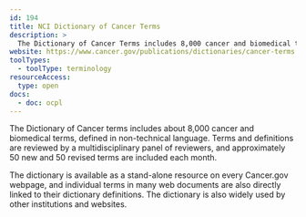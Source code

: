 ```yaml
---
id: 194
title: NCI Dictionary of Cancer Terms
description: >
  The Dictionary of Cancer Terms includes 8,000 cancer and biomedical terms, defined in non-technical language. 
website: https://www.cancer.gov/publications/dictionaries/cancer-terms
toolTypes:
  - toolType: terminology
resourceAccess:
  type: open
docs:
  - doc: ocpl
---
```

The Dictionary of Cancer terms includes about 8,000 cancer and biomedical terms, defined in non-technical language. Terms and definitions are reviewed by a multidisciplinary panel of reviewers, and approximately 50 new and 50 revised terms are included each month.

The dictionary is available as a stand-alone resource on every Cancer.gov webpage, and individual terms in many web documents are also directly linked to their dictionary definitions. The dictionary is also widely used by other institutions and websites.